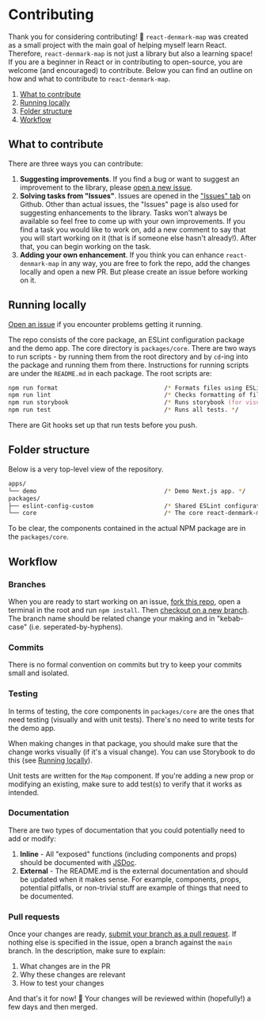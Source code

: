 # Contributing

Thank you for considering contributing! 🙌 `react-denmark-map` was created as a small project with the main goal of helping myself learn React. Therefore, `react-denmark-map` is not just a library but also a learning space! If you are a beginner in React or in contributing to open-source, you are welcome (and encouraged) to contribute. Below you can find an outline on how and what to contribute to `react-denmark-map`.

1. [What to contribute](#what-to-contribute)
2. [Running locally](#running-locally)
3. [Folder structure](#folder-structure)
4. [Workflow](#workflow)

## What to contribute

There are three ways you can contribute:

1. **Suggesting improvements**. If you find a bug or want to suggest an improvement to the library, please [open a new issue](https://github.com/MartinP460/react-denmark-map/issues/new).
2. **Solving tasks from "Issues"**. Issues are opened in the ["Issues" tab](https://github.com/MartinP460/react-denmark-map/issues) on Github. Other than actual issues, the "Issues" page is also used for suggesting enhancements to the library. Tasks won't always be available so feel free to come up with your own improvements. If you find a task you would like to work on, add a new comment to say that you will start working on it (that is if someone else hasn't already!). After that, you can begin working on the task.
3. **Adding your own enhancement**. If you think you can enhance `react-denmark-map` in any way, you are free to fork the repo, add the changes locally and open a new PR. But please create an issue before working on it.

## Running locally

[Open an issue](https://github.com/MartinP460/react-denmark-map/issues/new) if you encounter problems getting it running.

The repo consists of the core package, an ESLint configuration package and the demo app. The core directory is `packages/core`. There are two ways to run scripts - by running them from the root directory and by `cd`-ing into the package and running them from there. Instructions for running scripts are under the `README.md` in each package. The root scripts are:

```zsh
npm run format                              /* Formats files using ESLint. */
npm run lint                                /* Checks formatting of files using ESLint. */
npm run storybook                           /* Runs storybook (for visual testing). */
npm run test                                /* Runs all tests. */
```

There are Git hooks set up that run tests before you push.

## Folder structure

Below is a very top-level view of the repository.

```zsh
apps/
└── demo                                    /* Demo Next.js app. */
packages/
├── eslint-config-custom                    /* Shared ESLint configuration. */
└── core                                    /* The core react-denmark-map components. */
```

To be clear, the components contained in the actual NPM package are in the `packages/core`.

## Workflow

### Branches

When you are ready to start working on an issue, [fork this repo](https://docs.github.com/en/get-started/quickstart/fork-a-repo), open a terminal in the root and run `npm install`. Then [checkout on a new branch](https://docs.github.com/en/pull-requests/collaborating-with-pull-requests/proposing-changes-to-your-work-with-pull-requests/creating-and-deleting-branches-within-your-repository). The branch name should be related change your making and in "kebab-case" (i.e. seperated-by-hyphens).

### Commits

There is no formal convention on commits but try to keep your commits small and isolated.

### Testing

In terms of testing, the core components in `packages/core` are the ones that need testing (visually and with unit tests). There's no need to write tests for the demo app.

When making changes in that package, you should make sure that the change works visually (if it's a visual change). You can use Storybook to do this (see [Running locally](#running-locally)).

Unit tests are written for the `Map` component. If you're adding a new prop or modifying an existing, make sure to add test(s) to verify that it works as intended.

### Documentation

There are two types of documentation that you could potentially need to add or modify:

1. **Inline** - All "exposed" functions (including components and props) should be documented with [JSDoc](https://jsdoc.app/about-getting-started).
2. **External** - The README.md is the external documentation and should be updated when it makes sense. For example, components, props, potential pitfalls, or non-trivial stuff are example of things that need to be documented.

### Pull requests

Once your changes are ready, [submit your branch as a pull request](https://docs.github.com/en/pull-requests/collaborating-with-pull-requests/proposing-changes-to-your-work-with-pull-requests/creating-a-pull-request-from-a-fork). If nothing else is specified in the issue, open a branch against the `main` branch. In the description, make sure to explain:

1. What changes are in the PR
2. Why these changes are relevant
3. How to test your changes

And that's it for now! 👏 Your changes will be reviewed within (hopefully!) a few days and then merged.
